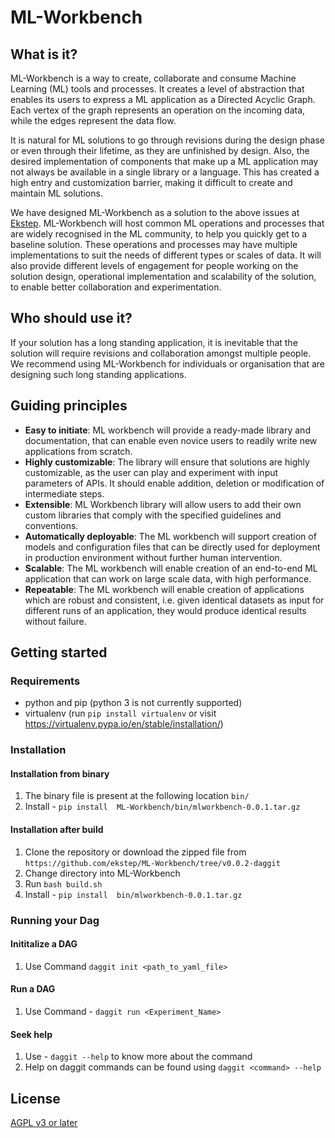 # ML-Workbench

## What is it?
ML-Workbench is a way to create, collaborate and consume Machine Learning (ML) tools and processes. It creates a level of abstraction that enables its users to express a ML application as a Directed Acyclic Graph. Each vertex of the graph represents an operation on the incoming data, while the edges represent the data flow.

It is natural for ML solutions to go through revisions during the design phase or even through their lifetime, as they are unfinished by design. Also, the desired implementation of components that make up a ML application may not always be available in a single library or a language. This has created a high entry and customization barrier, making it difficult to create and maintain ML solutions.

We have designed ML-Workbench as a solution to the above issues at [Ekstep](https://ekstep.org/). ML-Workbench will host common ML operations and processes that are widely recognised in the ML community, to help you quickly get to a baseline solution. These operations and processes may have multiple implementations to suit the needs of different types or scales of data. It will also provide different levels of engagement for people working on the solution design, operational implementation and scalability of the solution, to enable better collaboration and experimentation.

## Who should use it?
If your solution has a long standing application, it is inevitable that the solution will require revisions and collaboration amongst multiple people. We recommend using ML-Workbench for individuals or organisation that are designing such long standing applications.

## Guiding principles
* **Easy to initiate**: ML workbench will provide a ready-made library and documentation, that can enable even novice users to readily write new applications from scratch.
* **Highly customizable**: The library will ensure that solutions are highly customizable, as the user can play and experiment with input parameters of APIs. It should enable addition, deletion or modification of intermediate steps.
* **Extensible**: ML Workbench library will allow users to add their own custom libraries that comply with the specified guidelines and conventions.
* **Automatically deployable**: The ML workbench will support creation of models and configuration files that can be directly used for deployment in production environment without further human intervention.
* **Scalable**: The ML workbench will enable creation of an end-to-end ML application that can work on large scale data, with high performance.
* **Repeatable**: The ML workbench will enable creation of applications which are robust and consistent, i.e. given identical datasets as input for different runs of an application, they would produce identical results without failure.

## Getting started

### Requirements
- python and pip (python 3 is not currently supported)
- virtualenv (run `pip install virtualenv` or visit https://virtualenv.pypa.io/en/stable/installation/)

### Installation
#### Installation from binary
1. The binary file is present at the following location `bin/`
2. Install - `pip install  ML-Workbench/bin/mlworkbench-0.0.1.tar.gz`
#### Installation after build
1. Clone the repository or download the zipped file from `https://github.com/ekstep/ML-Workbench/tree/v0.0.2-daggit`
2. Change directory into ML-Workbench
3. Run `bash build.sh`
4. Install - `pip install  bin/mlworkbench-0.0.1.tar.gz`

### Running your Dag
#### Inititalize a DAG
1. Use Command `daggit init <path_to_yaml_file>`
#### Run a DAG
1. Use Command - `daggit run <Experiment_Name>`
#### Seek help
1. Use - `daggit --help` to know more about the command
2. Help on daggit commands can be found using `daggit <command> --help` 

## License

[AGPL v3 or later](LICENCE)




